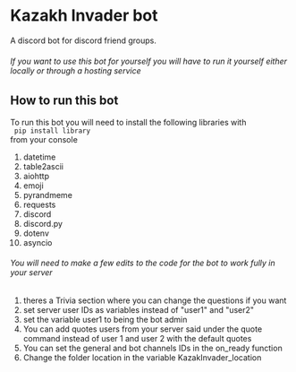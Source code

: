 # Kazakh Invader bot
 A discord bot for discord friend groups.

<h6>If you want to use this bot for yourself you will have to run it yourself either locally or through a hosting service</h6>

<h2> How to run this bot </h2>

To run this bot you will need to install the following libraries with <br>
<code class = "language-html"> pip install library</code> <br>
from your console

<ol>
<li>datetime</li>
<li>table2ascii</li>
<li>aiohttp</li>
<li>emoji</li>
<li>pyrandmeme</li>
<li>requests</li>
<li>discord</li>
<li>discord.py</li>
<li>dotenv</li>
<li>asyncio</li>
</ol>


<h6> You will need to make a few edits to the code for the bot to work fully in your server</h6>

<ol>
<li>theres a Trivia section where you can change the questions if you want</li>
<li>set server user IDs as variables instead of "user1" and "user2"</li>
<li>set the variable user1 to being the bot admin</li>
<li>You can add quotes users from your server said under the quote command instead of user 1 and user 2 with the default quotes</li>
<li>You can set the general and bot channels IDs in the on_ready function</li>
<li>Change the folder location in the variable KazakInvader_location</li>
</ol>
